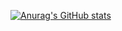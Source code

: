 [![Anurag's GitHub stats](https://github-readme-stats.vercel.app/api?username=khaimonh)](https://github.com/anuraghazra/github-readme-stats)

<!--
**khaimonh/khaimonh** is a ✨ _special_ ✨ repository because its `README.md` (this file) appears on your GitHub profile.

Here are some ideas to get you started:

- 🔭 I’m currently working on ...
- 🌱 I’m currently learning ...
- 👯 I’m looking to collaborate on ...
- 🤔 I’m looking for help with ...
- 💬 Ask me about ...
- 📫 How to reach me: ...
- 😄 Pronouns: ...
- ⚡ Fun fact: ...
-->
